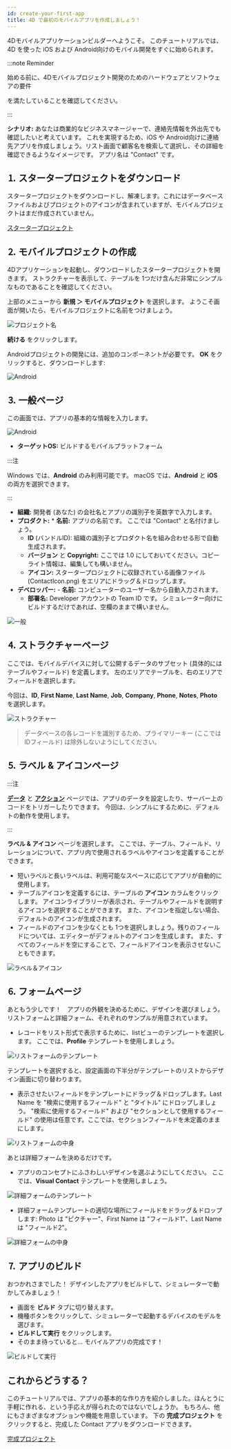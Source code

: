 ```yaml
---
id: create-your-first-app
title: 4D で最初のモバイルアプリを作成しましょう！
---
```



4Dモバイルアプリケーションビルダーへようこそ。 このチュートリアルでは、4D を使った iOS および Android向けのモバイル開発をすぐに始められます。

:::note Reminder

始める前に、4Dモバイルプロジェクト開発のためのハードウェアとソフトウェアの要件

 を満たしていることを確認してください。  </p> 

:::

**シナリオ:** あなたは商業的なビジネスマネージャーで、連絡先情報を外出先でも確認したいと考えています。 これを実現するため、iOS や Android向けに連絡先アプリを作成しましょう。リスト画面で顧客名を検索して選択し、その詳細を確認できるようなイメージです。 アプリ名は "Contact" です。 





## ⒈ スタータープロジェクトをダウンロード

スタータープロジェクトをダウンロードし、解凍します。これにはデータベースファイルおよびプロジェクトのアイコンが含まれていますが、モバイルプロジェクトはまだ作成されていません。

<div className="center-button">
<a className="button button--primary" href="https://github.com/4d-go-mobile/tutorial-ContactApp/archive/acbb699c3c9d9edd3a8bbb715e87c17140b7e15f.zip">スタータープロジェクト</a>
</div>

## ⒉ モバイルプロジェクトの作成

4Dアプリケーションを起動し、ダウンロードしたスタータープロジェクトを開きます。 ストラクチャーを表示して、テーブルを 1つだけ含んだ非常にシンプルなものであることを確認してください。

上部のメニューから **新規 ＞ モバイルプロジェクト** を選択します。 ようこそ画面が開いたら、モバイルプロジェクトに名前をつけましょう。 

![プロジェクト名](img/new-project.png)

**続ける** をクリックします。

Androidプロジェクトの開発には、追加のコンポーネントが必要です。 **OK** をクリックすると、ダウンロードします:

![Android](img/install-android.png)






## ⒊ 一般ページ

この画面では、アプリの基本的な情報を入力します。

![Android](img/main-page.png)

* **ターゲットOS:** ビルドするモバイルプラットフォーム

:::注

Windows では、**Android** のみ利用可能です。 macOS では、**Android** と **iOS** の両方を選択できます。 

:::

* **組織:** 開発者 (あなた) の会社名とアプリの識別子を英数字で入力します。
* **プロダクト:** 
      * **名前:** アプリの名前です。 ここでは "Contact" と名付けましょう。
    * **ID** (バンドルID): 組織の識別子とプロダクト名を組み合わせる形で自動生成されます。
    * **バージョン** と **Copyright:** ここでは 1.0 にしておいてください。コピーライト情報は、編集しても構いません。
    * **アイコン:** スタータープロジェクトに収録されている画像ファイル (ContactIcon.png) をエリアにドラッグ＆ドロップします。
* **デベロッパー:** 
      - **名前:** コンピューターのユーザー名から自動入力されます。
    - **部署名:** Developer アカウントの Team ID です。 シミュレーター向けにビルドするだけであれば、空欄のままで構いません。

![一般](img/Contact-app-general-section-4D-for-iOS.png)



## ⒋ ストラクチャーページ

ここでは、モバイルデバイスに対して公開するデータのサブセット (具体的にはテーブルやフィールド) を定義します。 左のエリアでテーブルを、右のエリアでフィールドを選択します。 

今回は、**ID**, **First Name**, **Last Name**, **Job**, **Company**, **Phone**, **Notes**, **Photo** を選択します。

![ストラクチャー](img/Contact-app-structure-section-4D-for-iOS.png)



> データベースの各レコードを識別するため、プライマリーキー (ここでは IDフィールド) は除外しないようにしてください。




## ⒌ ラベル & アイコンページ

:::注

[**データ**](project-definition/data.md) と [**アクション**](project-definition/actions.md) ページでは、アプリのデータを設定したり、サーバー上のコードをトリガーしたりできます。 今回は、シンプルにするために、デフォルトの動作を使用します。 

:::

**ラベル & アイコン** ページを選択します。 ここでは、テーブル、フィールド、リレーションについて、アプリ内で使用されるラベルやアイコンを定義することができます。 

* 短いラベルと長いラベルは、利用可能なスペースに応じてアプリが自動的に使用します。
* テーブルアイコンを定義するには、テーブルの **アイコン** カラムをクリックします。 アイコンライブラリーが表示され、テーブルやフィールドを説明するアイコンを選択することができます。 また、アイコンを指定しない場合、デフォルトのアイコンが生成されます。
* フィールドのアイコンを少なくとも 1つを選択しましょう。残りのフィールドについては、エディターがデフォルトのアイコンを生成します。 また、すべてのフィールドを空にすることで、フィールドアイコンを表示させないこともできます。

![ラベル＆アイコン](img/Contact-app-icons-labels-section-4D-for-iOS.png)




## ⒍ フォームページ

あともう少しです！　アプリの外観を決めるために、デザインを選びましょう。 リストフォームと詳細フォーム、それぞれのサンプルが用意されています。

* レコードをリスト形式で表示するために、listビューのテンプレートを選択します。 ここでは、**Profile** テンプレートを使用しましょう。

![リストフォームのテンプレート](img/ListformTemplate-form-section-4D-for-iOS.png)

テンプレートを選択すると、設定画面の下半分がテンプレートのリストからデザイン画面に切り替わります。

* 表示させたいフィールドをテンプレートにドラッグ＆ドロップします。Last Name を "検索に使用するフィールド" と "タイトル" にドロップしましょう。 "検索に使用するフィールド" および "セクションとして使用するフィールド" の使用は任意です。ここでは、セクションフィールドを未定義のままにします。

![リストフォームの中身](img/ListformContent-form-section-4D-for-iOS.png)

あとは詳細フォームを決めるだけです。 

* アプリのコンセプトにふさわしいデザインを選ぶようにしてください。 ここでは、**Visual Contact** テンプレートを使用しましょう。

![詳細フォームのテンプレート](img/DetailformTemplate-form-section-4D-for-iOS.png)

* 詳細フォームテンプレートの適切な場所にフィールドをドラッグ＆ドロップします: Photo は "ピクチャー"、First Name は "フィールド1"、Last Name は "フィールド2"。

![詳細フォームの中身](img/DetailformContent-form-section-4D-for-iOS.png)



## ⒎ アプリのビルド

おつかれさまでした！ デザインしたアプリをビルドして、シミュレーターで動かしてみましょう！

* 画面を **ビルド** タブに切り替えます。
* 機種ボタンをクリックして、シミュレーターで起動するデバイスのモデルを選びます。
* **ビルドして実行** をクリックします。
* そのまま待っていると… モバイルアプリの完成です！

![ビルドして実行](img/Build-the-app-simulator.png)



## これからどうする？

このチュートリアルでは、アプリの基本的な作り方を紹介しました。ほんとうに手軽に作れる、という手応えが得られたのではないでしょうか。 もちろん、他にもさまざまなオプションや機能を用意しています。 下の **完成プロジェクト** をクリックすると、完成した Contact アプリをダウンロードできます。

<div>
<a className="button button--primary"
href="https://github.com/4d-go-mobile/tutorial-ContactApp/releases/latest/download/tutorial-ContactApp.zip">完成プロジェクト</a>
</div>
